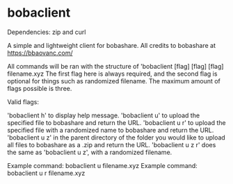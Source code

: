 # bobaclient

Dependencies: zip and curl

A simple and lightweight client for bobashare.
All credits to bobashare at https://bbaovanc.com/

All commands will be ran with the structure of 'bobaclient [flag] [flag] [flag] filename.xyz
The first flag here is always required, and the second flag is optional for things such as randomized filename.
The maximum amount of flags possible is three.

Valid flags:

'bobaclient h' to display help message.
'bobaclient u' to upload the specified file to bobashare and return the URL.
'bobaclient u r' to upload the specified file with a randomized name to bobashare and return the URL.
'bobaclient u z' in the parent directory of the folder you would like to upload all files to bobashare as a .zip and return the URL.
'bobaclient u z r' does the same as 'bobaclient u z', with a randomized filename.

Example command: bobaclient u filename.xyz
Example command: bobaclient u r filename.xyz
